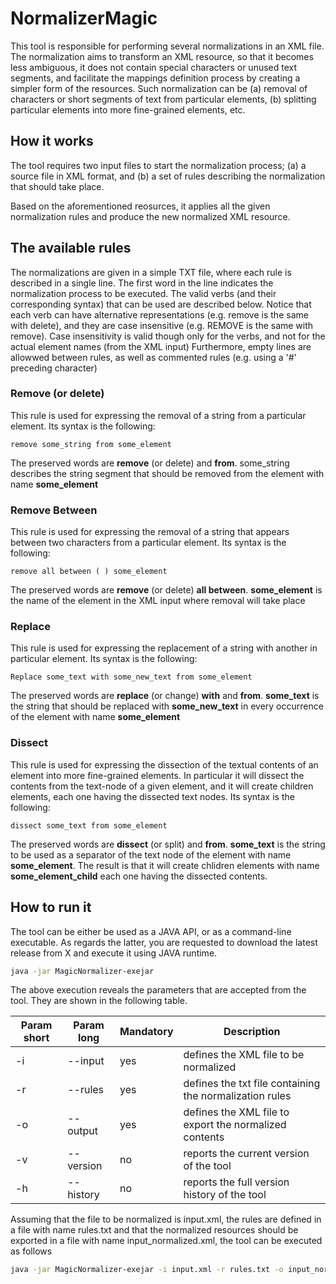 # NormalizerMagic

This tool is responsible for performing several normalizations in an XML file.
The normalization aims to transform an XML resource, so that it becomes less ambiguous, it does not contain special characters or unused text segments, 
and facilitate the mappings definition process by creating a simpler form of the resources. 
Such normalization can be (a) removal of characters or short segments of text from particular elements,
(b) splitting particular elements into more fine-grained elements, etc.

## How it works

The tool requires two input files to start the normalization process;
(a) a source file in XML format, and 
(b) a set of rules describing the normalization that should take place.

Based on the aforementioned reosurces, it applies all the given normalization rules and produce the new normalized XML resource.

## The available rules

The normalizations are given in a simple TXT file, where each rule is described in a single line. 
The first word in the line indicates the normalization process to be executed. 
The valid verbs (and their corresponding syntax) that can be used are described below. 
Notice that each verb can have alternative representations (e.g. remove is the same with delete), 
and they are case insensitive (e.g. REMOVE is the same with remove). 
Case insensitivity is valid though only for the verbs, and not for the actual element names (from the XML input)
Furthermore, empty lines are allowwed between rules, as well as commented rules (e.g. using a '#' preceding character)

### Remove (or delete)

This rule is used for expressing the removal of a string from a particular element. Its syntax is the following: 
```
remove some_string from some_element
```
The preserved words are **remove** (or delete) and **from**. some_string describes the string segment that should be removed from the element with name **some_element**

### Remove Between 
This rule is used for expressing the removal of a string that appears between two characters from a particular element. Its syntax is the following: 
```
remove all between ( ) some_element
```
The preserved words are **remove** (or delete) **all between**.  **some_element** is the name of the element in the XML input where removal will take place

### Replace

This rule is used for expressing the replacement of a string with another in  particular element. Its syntax is the following: 
```
Replace some_text with some_new_text from some_element
```
The preserved words are **replace** (or change) **with** and **from**. **some_text** is the string that should be replaced with **some_new_text** in every occurrence of the element with name **some_element**

### Dissect

This rule is used for expressing the dissection of the textual contents of an element into more fine-grained elements. In particular it will dissect the contents from the text-node of a given element, and it will create children elements, each one having the dissected text nodes.  Its syntax is the following: 
```
dissect some_text from some_element
```
The preserved words are **dissect** (or split) and **from**. **some_text** is the string to be used as a separator of the text node of the  element with name **some_element**. The result is that it will create chlidren elements with name **some_element_child** each one having the dissected contents.

## How to run it

The tool can be either be used as a JAVA API, or as a command-line executable. 
As regards the latter, you are requested to download the latest release from X 
and execute it using JAVA runtime. 
```bash
java -jar MagicNormalizer-exejar
```

The above execution reveals the parameters that are accepted from the tool. They are shown in the following table. 

| Param short | Param long  |  Mandatory | Description |
|-----------|---------------|-------|-------|
| -i        | --input       | yes   | defines the XML file to be normalized |
| -r        | --rules       | yes   | defines the txt file containing the normalization rules |
| -o        | --output      | yes   | defines the XML file to export the normalized contents |
| -v        | --version     | no    | reports the current version of the tool |
| -h        | --history     | no    | reports the full version history of the tool |

Assuming that the file to be normalized is input.xml, the rules are defined in a file with name rules.txt and that the normalized resources should be exported in a file with name input_normalized.xml, the tool can be executed as follows 
```bash
java -jar MagicNormalizer-exejar -i input.xml -r rules.txt -o input_normalized.xml
```
